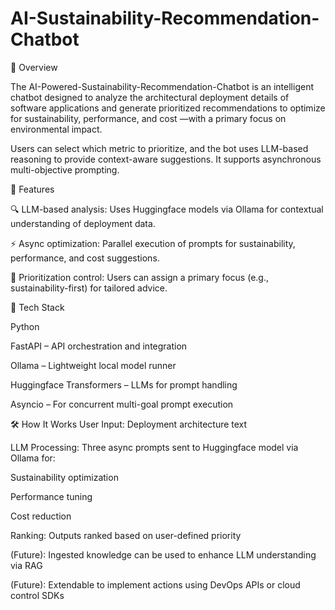 # AI-Sustainability-Recommendation-Chatbot

🧠 Overview

The AI-Powered-Sustainability-Recommendation-Chatbot is an intelligent chatbot designed to analyze the architectural deployment details of software applications and generate prioritized recommendations to optimize for sustainability, performance, and cost —with a primary focus on environmental impact.

Users can select which metric to prioritize, and the bot uses LLM-based reasoning to provide context-aware suggestions. It supports asynchronous multi-objective prompting.


🚀 Features

🔍 LLM-based analysis: Uses Huggingface models via Ollama for contextual understanding of deployment data.

⚡ Async optimization: Parallel execution of prompts for sustainability, performance, and cost suggestions.

🧩 Prioritization control: Users can assign a primary focus (e.g., sustainability-first) for tailored advice.




🧰 Tech Stack

Python

FastAPI – API orchestration and integration

Ollama – Lightweight local model runner

Huggingface Transformers – LLMs for prompt handling

Asyncio – For concurrent multi-goal prompt execution



🛠 How It Works
User Input: Deployment architecture text

LLM Processing: Three async prompts sent to Huggingface model via Ollama for:

Sustainability optimization

Performance tuning

Cost reduction

Ranking: Outputs ranked based on user-defined priority

(Future): Ingested knowledge can be used to enhance LLM understanding via RAG

(Future): Extendable to implement actions using DevOps APIs or cloud control SDKs
